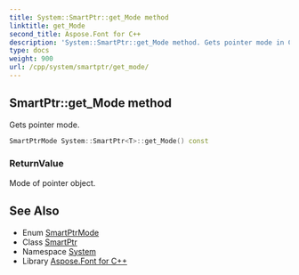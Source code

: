 ```yaml
---
title: System::SmartPtr::get_Mode method
linktitle: get_Mode
second_title: Aspose.Font for C++
description: 'System::SmartPtr::get_Mode method. Gets pointer mode in C++.'
type: docs
weight: 900
url: /cpp/system/smartptr/get_mode/
---
```

## SmartPtr::get_Mode method


Gets pointer mode.

```cpp
SmartPtrMode System::SmartPtr<T>::get_Mode() const
```


### ReturnValue

Mode of pointer object.

## See Also

* Enum [SmartPtrMode](../../smartptrmode/)
* Class [SmartPtr](../)
* Namespace [System](../../)
* Library [Aspose.Font for C++](../../../)
